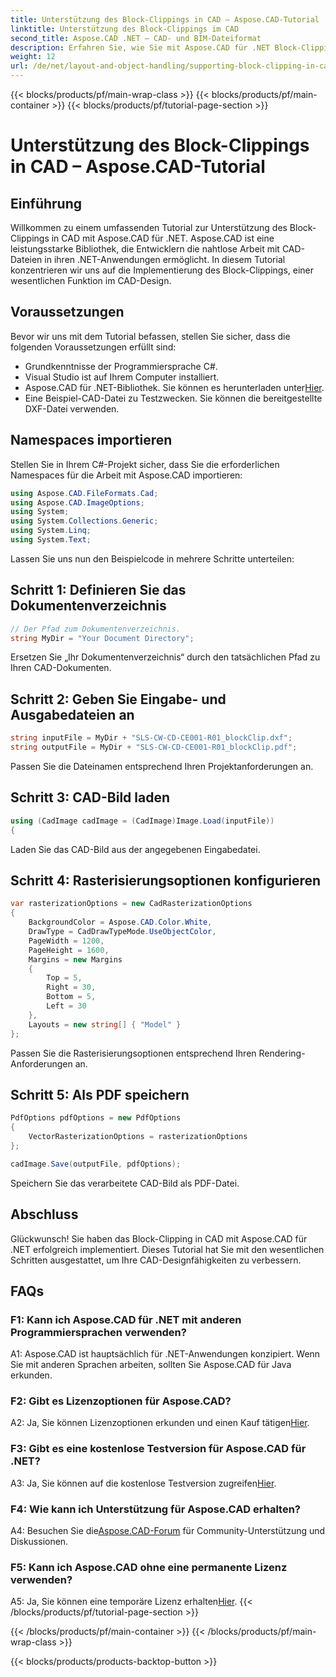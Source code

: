 ```yaml
---
title: Unterstützung des Block-Clippings in CAD – Aspose.CAD-Tutorial
linktitle: Unterstützung des Block-Clippings im CAD
second_title: Aspose.CAD .NET – CAD- und BIM-Dateiformat
description: Erfahren Sie, wie Sie mit Aspose.CAD für .NET Block-Clipping in CAD implementieren. Erweitern Sie Ihre Designfähigkeiten mit diesem Schritt-für-Schritt-Tutorial.
weight: 12
url: /de/net/layout-and-object-handling/supporting-block-clipping-in-cad/
---
```


{{< blocks/products/pf/main-wrap-class >}}
{{< blocks/products/pf/main-container >}}
{{< blocks/products/pf/tutorial-page-section >}}

# Unterstützung des Block-Clippings in CAD – Aspose.CAD-Tutorial

## Einführung

Willkommen zu einem umfassenden Tutorial zur Unterstützung des Block-Clippings in CAD mit Aspose.CAD für .NET. Aspose.CAD ist eine leistungsstarke Bibliothek, die Entwicklern die nahtlose Arbeit mit CAD-Dateien in ihren .NET-Anwendungen ermöglicht. In diesem Tutorial konzentrieren wir uns auf die Implementierung des Block-Clippings, einer wesentlichen Funktion im CAD-Design.

## Voraussetzungen

Bevor wir uns mit dem Tutorial befassen, stellen Sie sicher, dass die folgenden Voraussetzungen erfüllt sind:

- Grundkenntnisse der Programmiersprache C#.
- Visual Studio ist auf Ihrem Computer installiert.
-  Aspose.CAD für .NET-Bibliothek. Sie können es herunterladen unter[Hier](https://releases.aspose.com/cad/net/).
- Eine Beispiel-CAD-Datei zu Testzwecken. Sie können die bereitgestellte DXF-Datei verwenden.

## Namespaces importieren

Stellen Sie in Ihrem C#-Projekt sicher, dass Sie die erforderlichen Namespaces für die Arbeit mit Aspose.CAD importieren:

```csharp
using Aspose.CAD.FileFormats.Cad;
using Aspose.CAD.ImageOptions;
using System;
using System.Collections.Generic;
using System.Linq;
using System.Text;
```

Lassen Sie uns nun den Beispielcode in mehrere Schritte unterteilen:

## Schritt 1: Definieren Sie das Dokumentenverzeichnis

```csharp
// Der Pfad zum Dokumentenverzeichnis.
string MyDir = "Your Document Directory";
```

Ersetzen Sie „Ihr Dokumentenverzeichnis“ durch den tatsächlichen Pfad zu Ihren CAD-Dokumenten.

## Schritt 2: Geben Sie Eingabe- und Ausgabedateien an

```csharp
string inputFile = MyDir + "SLS-CW-CD-CE001-R01_blockClip.dxf";
string outputFile = MyDir + "SLS-CW-CD-CE001-R01_blockClip.pdf";
```

Passen Sie die Dateinamen entsprechend Ihren Projektanforderungen an.

## Schritt 3: CAD-Bild laden

```csharp
using (CadImage cadImage = (CadImage)Image.Load(inputFile))
{
```

Laden Sie das CAD-Bild aus der angegebenen Eingabedatei.

## Schritt 4: Rasterisierungsoptionen konfigurieren

```csharp
var rasterizationOptions = new CadRasterizationOptions
{
    BackgroundColor = Aspose.CAD.Color.White,
    DrawType = CadDrawTypeMode.UseObjectColor,
    PageWidth = 1200,
    PageHeight = 1600,
    Margins = new Margins
    {
        Top = 5,
        Right = 30,
        Bottom = 5,
        Left = 30
    },
    Layouts = new string[] { "Model" }
};
```

Passen Sie die Rasterisierungsoptionen entsprechend Ihren Rendering-Anforderungen an.

## Schritt 5: Als PDF speichern

```csharp
PdfOptions pdfOptions = new PdfOptions
{
    VectorRasterizationOptions = rasterizationOptions
};

cadImage.Save(outputFile, pdfOptions);
```

Speichern Sie das verarbeitete CAD-Bild als PDF-Datei.

## Abschluss

Glückwunsch! Sie haben das Block-Clipping in CAD mit Aspose.CAD für .NET erfolgreich implementiert. Dieses Tutorial hat Sie mit den wesentlichen Schritten ausgestattet, um Ihre CAD-Designfähigkeiten zu verbessern.

## FAQs

### F1: Kann ich Aspose.CAD für .NET mit anderen Programmiersprachen verwenden?

A1: Aspose.CAD ist hauptsächlich für .NET-Anwendungen konzipiert. Wenn Sie mit anderen Sprachen arbeiten, sollten Sie Aspose.CAD für Java erkunden.

### F2: Gibt es Lizenzoptionen für Aspose.CAD?

 A2: Ja, Sie können Lizenzoptionen erkunden und einen Kauf tätigen[Hier](https://purchase.aspose.com/buy).

### F3: Gibt es eine kostenlose Testversion für Aspose.CAD für .NET?

 A3: Ja, Sie können auf die kostenlose Testversion zugreifen[Hier](https://releases.aspose.com/).

### F4: Wie kann ich Unterstützung für Aspose.CAD erhalten?

 A4: Besuchen Sie die[Aspose.CAD-Forum](https://forum.aspose.com/c/cad/19) für Community-Unterstützung und Diskussionen.

### F5: Kann ich Aspose.CAD ohne eine permanente Lizenz verwenden?

 A5: Ja, Sie können eine temporäre Lizenz erhalten[Hier](https://purchase.aspose.com/temporary-license/).
{{< /blocks/products/pf/tutorial-page-section >}}

{{< /blocks/products/pf/main-container >}}
{{< /blocks/products/pf/main-wrap-class >}}

{{< blocks/products/products-backtop-button >}}
